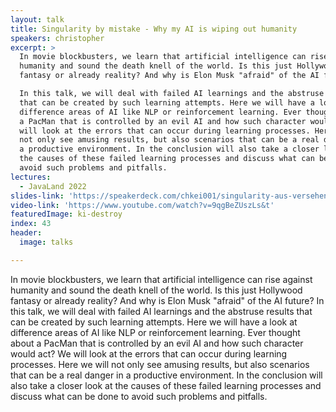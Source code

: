 ```yaml
---
layout: talk
title: Singularity by mistake - Why my AI is wiping out humanity
speakers: christopher
excerpt: >
  In movie blockbusters, we learn that artificial intelligence can rise against
  humanity and sound the death knell of the world. Is this just Hollywood
  fantasy or already reality? And why is Elon Musk "afraid" of the AI future?

  In this talk, we will deal with failed AI learnings and the abstruse results
  that can be created by such learning attempts. Here we will have a look at
  difference areas of AI like NLP or reinforcement learning. Ever thought about
  a PacMan that is controlled by an evil AI and how such character would act? We
  will look at the errors that can occur during learning processes. Here we will
  not only see amusing results, but also scenarios that can be a real danger in
  a productive environment. In the conclusion will also take a closer look at
  the causes of these failed learning processes and discuss what can be done to
  avoid such problems and pitfalls.
lectures:
  - JavaLand 2022
slides-link: 'https://speakerdeck.com/chkei001/singularity-aus-versehen'
video-link: 'https://www.youtube.com/watch?v=9qgBeZUszLs&t'
featuredImage: ki-destroy
index: 43
header:
  image: talks

---
```


In movie blockbusters, we learn that artificial intelligence can rise against humanity and sound the death knell of the world. Is this just Hollywood fantasy or already reality? And why is Elon Musk "afraid" of the AI future?
In this talk, we will deal with failed AI learnings and the abstruse results that can be created by such learning attempts. Here we will have a look at difference areas of AI like NLP or reinforcement learning. Ever thought about a PacMan that is controlled by an evil AI and how such character would act? We will look at the errors that can occur during learning processes. Here we will not only see amusing results, but also scenarios that can be a real danger in a productive environment. In the conclusion will also take a closer look at the causes of these failed learning processes and discuss what can be done to avoid such problems and pitfalls.
